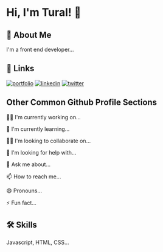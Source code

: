 
# Hi, I'm Tural! 👋


## 🚀 About Me
I'm a front end developer...


## 🔗 Links
[![portfolio](https://img.shields.io/badge/my_portfolio-000?style=for-the-badge&logo=ko-fi&logoColor=white)](https://katherinempeterson.com/)
[![linkedin](https://img.shields.io/badge/linkedin-0A66C2?style=for-the-badge&logo=linkedin&logoColor=white)](https:www.linkedin.com/in/tural-xanaliyev)
[![twitter](https://img.shields.io/badge/twitter-1DA1F2?style=for-the-badge&logo=twitter&logoColor=white)](https://twitter.com/)


## Other Common Github Profile Sections
👩‍💻 I'm currently working on...

🧠 I'm currently learning...

👯‍♀️ I'm looking to collaborate on...

🤔 I'm looking for help with...

💬 Ask me about...

📫 How to reach me...

😄 Pronouns...

⚡️ Fun fact...


## 🛠 Skills
Javascript, HTML, CSS...

